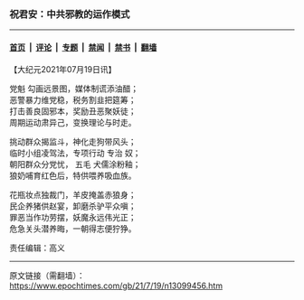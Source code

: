 ### 祝君安：中共邪教的运作模式

---

#### [首页](../../../..?n13099456) &nbsp;|&nbsp; [评论](../../../../../epoch-comment?n13099456) &nbsp;|&nbsp; [专题](../../../../../epoch-special?n13099456) &nbsp;|&nbsp; [禁闻](../../../../../epoch-news?n13099456) &nbsp;|&nbsp; [禁书](../../../../../books?n13099456) &nbsp;|&nbsp; [翻墙](https://github.com/gfw-breaker/nogfw/blob/master/README.md?n13099456)


<div class="post_content" id="artbody" itemprop="articleBody">
 <!-- article content begin -->
 <p>
  【大纪元2021年07月19日讯】
 </p>
 <p>
  <ok href="https://www.epochtimes.com/gb/tag/%E5%85%9A%E9%AD%81.html">
   党魁
  </ok>
  勾画远景图，媒体制谎添油醋；
  <br/>
  恶警暴力维党稳，税务割韭把筵筹；
  <br/>
  打击善良固邪本，奖励丑恶聚妖徒；
  <br/>
  周期运动肃异己，变换理论与时走。
 </p>
 <p>
  挑动群众揭监斗，神化走狗带风头；
  <br/>
  临时小组凌驾法，专项行动
  <ok href="https://www.epochtimes.com/gb/tag/%E4%B8%93%E6%B2%BB.html">
   专治
  </ok>
  奴；
  <br/>
  朝阳群众分党忧，
  <ok href="https://www.epochtimes.com/gb/tag/%E4%BA%94%E6%AF%9B.html">
   五毛
  </ok>
  犬儒涂粉釉；
  <br/>
  狼奶哺育红色后，特供喂养吸血族。
 </p>
 <p>
  花瓶妆点独裁门，羊皮掩盖赤狼身；
  <br/>
  民企养猪供赵宴，卸磨杀驴平众嗔；
  <br/>
  罪恶当作功劳摆，妖魔永远伟光正；
  <br/>
  危急关头潜养晦，一朝得志便狞狰。
 </p>
 <p>
  责任编辑：高义
 </p>
 <!-- article content end -->
 <div id="below_article_ad">
 </div>
</div>


---

原文链接（需翻墙）：https://www.epochtimes.com/gb/21/7/19/n13099456.htm